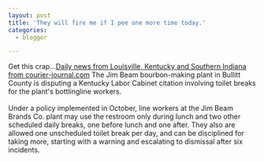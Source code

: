 ```yaml
---
layout: post
title: 'They will fire me if I pee one more time today.'
categories:
  - blogger

---
```


Get this crap...<a href="http://www.courier-journal.com/localnews/2002/08/21/ke082102s261927.htm">Daily news from Louisville, Kentucky and Southern Indiana from courier-journal.com</a> The Jim Beam bourbon-making plant in Bullitt County is disputing a Kentucky Labor Cabinet citation involving toilet breaks for the plant's bottlingline workers.
<br />
<br />Under a policy implemented in October, line workers at the Jim Beam Brands Co. plant may use the restroom only during lunch and two other scheduled daily breaks, one before lunch and one after. They also are allowed one unscheduled toilet break per day, and can be disciplined for taking more, starting with a warning and escalating to dismissal after six incidents.
